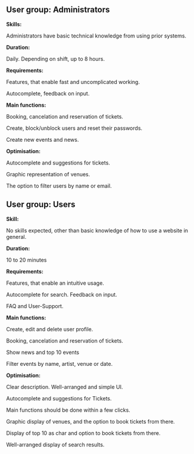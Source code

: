 ## **<span dir="">User group:</span>**<span dir=""> </span>Administrators

**<span dir="">Skills:</span>**<span dir=""> </span>

Administrators have basic technical knowledge from using prior systems.

**<span dir="">Duration:</span>** 

Daily. Depending on shift, up to 8 hours.

**<span dir="">Requirements:</span>** 

<span dir="">Features, </span>that enable fast and uncomplicated working.

<span dir="">Autocomplete, feedback on input.</span>

**<span dir="">Main functions:</span>** 

<span dir="">Booking, cancelation and reservation of tickets. </span>

<span dir="">Create, block/unblock users and reset their passwords.</span>

Create new events and news.

**<span dir="">Optimisation:</span>** 

<span dir="">Autocomplete and suggestions for tickets. </span>

<span dir="">Gra</span>phic representation of venues.

The option to filter users by name or email.

## **<span dir="">User group:</span>**<span dir=""> </span>Users

**<span dir="">Skill:</span>**<span dir=""> </span>

No skills expected, other than basic knowledge of how to use a website in general.

**<span dir="">Duration:</span>** 

10 to 20 minutes

**<span dir="">Requirements:</span>** 

<span dir="">Features, that enable an intuitive usage. </span>

<span dir="">Autocomplete for search. Feedback on input.</span>

<span dir="">FAQ and User-Support.</span>

**<span dir="">Main functions:</span>** 

Create, edit and delete user profile.

Booking, cancelation and reservation of tickets. 

Show news and top 10 events

<span dir="">Filter events by name, artist, venue or date.</span>

**<span dir="">Optimisation:</span>** 

<span dir="">Clear description. Well-arranged and simple UI. </span>

<span dir="">Autocomplete and suggestions for Tickets. </span>

Main functions should be done within a few clicks.

Graphic display of venues, and the option to book tickets from there.

<span dir="">Display of top 10 as char and option to</span> book tickets from there.

Well-arranged display of search results.